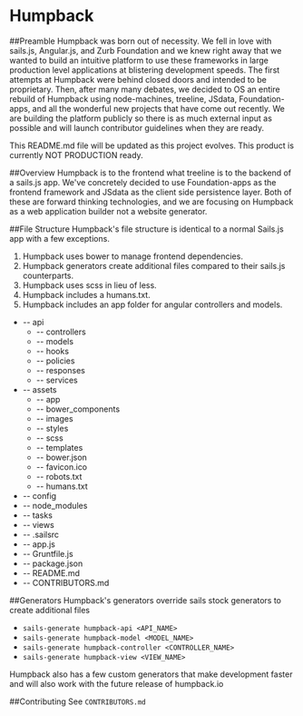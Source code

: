 # Humpback

##Preamble
Humpback was born out of necessity.  We fell in love with sails.js, Angular.js, and Zurb Foundation and we knew right away that we wanted to build an intuitive platform to use these frameworks in large production level applications at blistering development speeds.  The first attempts at Humpback were behind closed doors and intended to be proprietary. Then, after many many debates, we decided to OS an entire rebuild of Humpback using node-machines, treeline, JSdata, Foundation-apps, and all the wonderful new projects that have come out recently.  We are building the platform publicly so there is as much external input as possible and will launch contributor guidelines when they are ready.

This README.md file will be updated as this project evolves.  This product is currently NOT PRODUCTION ready. 

##Overview
Humpback is to the frontend what treeline is to the backend of a sails.js app.  We've concretely decided to use Foundation-apps as the frontend framework and JSdata as the client side persistence layer.  Both of these are forward thinking technologies, and we are focusing on Humpback as a web application builder not a website generator. 


##File Structure
Humpback's file structure is identical to a normal Sails.js app with a few exceptions. 

  1. Humpback uses bower to manage frontend dependencies.
  2. Humpback generators create additional files compared to their sails.js counterparts.
  3. Humpback uses scss in lieu of less.
  4. Humpback includes a humans.txt.
  5. Humpback includes an app folder for angular controllers and models.

  * -- api
    * -- controllers
    * -- models
    * -- hooks
    * -- policies
    * -- responses
    * -- services
  * -- assets
  	* -- app
  	* -- bower_components
  	* -- images
  	* -- styles
  	* -- scss
  	* -- templates
  	* -- bower.json
  	* -- favicon.ico
  	* -- robots.txt
  	* -- humans.txt
  * -- config
  * -- node_modules
  * -- tasks
  * -- views
  * -- .sailsrc
  * -- app.js
  * -- Gruntfile.js
  * -- package.json
  * -- README.md
  * -- CONTRIBUTORS.md

##Generators
Humpback's generators override sails stock generators to create additional 
files
  * `sails-generate humpback-api <API_NAME>`
  * `sails-generate humpback-model <MODEL_NAME>`
  * `sails-generate humpback-controller <CONTROLLER_NAME>`
  * `sails-generate humpback-view <VIEW_NAME>`

Humpback also has a few custom generators that make development faster and will 
also work with the future release of humpback.io

##Contributing
See `CONTRIBUTORS.md`